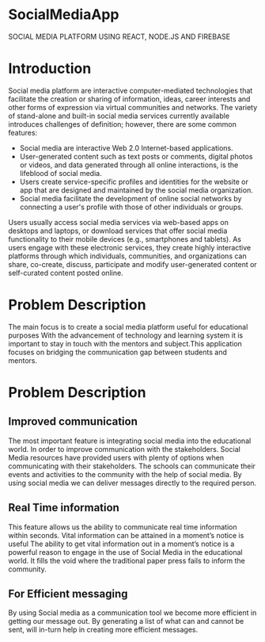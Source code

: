 # SocialMediaApp
SOCIAL MEDIA PLATFORM USING REACT, NODE.JS AND FIREBASE

# Introduction
Social media platform are interactive computer-mediated technologies that facilitate
the creation or sharing of information, ideas, career interests and other forms of expression
via virtual communities and networks. The variety of stand-alone and built-in social media
services currently available introduces challenges of definition; however, there are some
common features:
  * Social media are interactive Web 2.0 Internet-based applications.
  * User-generated content such as text posts or comments, digital photos or videos,
  and data generated through all online interactions, is the lifeblood of social media.
  * Users create service-specific profiles and identities for the website or app that are
    designed and maintained by the social media organization.
  * Social media facilitate the development of online social networks by connecting a
    user's profile with those of other individuals or groups.
    
Users usually access social media services via web-based apps on desktops and laptops,
or download services that offer social media functionality to their mobile devices
(e.g., smartphones and tablets). As users engage with these electronic services, they create
highly interactive platforms through which individuals, communities, and organizations
can share, co-create, discuss, participate and modify user-generated content or self-curated
content posted online.

# Problem Description
The main focus is to create a social media platform useful for educational purposes
With the advancement of technology and learning system it is important to stay in touch
with the mentors and subject.This application focuses on bridging the communication gap between students and mentors.

# Problem Description
## Improved communication
The most important feature is integrating social media into the educational world. In order
to improve communication with the stakeholders. Social Media resources have provided
users with plenty of options when communicating with their stakeholders. The schools can
communicate their events and activities to the community with the help of social media.
By using social media we can deliver messages directly to the required person.

## Real Time information
This feature allows us the ability to communicate real time information within seconds.
Vital information can be attained in a moment’s notice is useful The ability to get vital
information out in a moment’s notice is a powerful reason to engage in the use of Social
Media in the educational world. It fills the void where the traditional paper press fails to
inform the community.

## For Efficient messaging
By using Social media as a communication tool we become more efficient in getting our
message out. By generating a list of what can and cannot be sent, will in-turn help in
creating more efficient messages.
